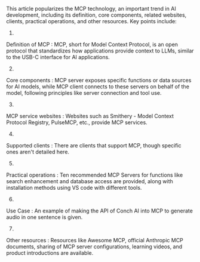 This article popularizes the MCP technology, an important trend in AI development, including its definition, core components, related websites, clients, practical operations, and other resources. Key points include: ​

1.

Definition of MCP : MCP, short for Model Context Protocol, is an open protocol that standardizes how applications provide context to LLMs, similar to the USB-C interface for AI applications. ​

2.

Core components : MCP server exposes specific functions or data sources for AI models, while MCP client connects to these servers on behalf of the model, following principles like server connection and tool use. ​

3.

MCP service websites : Websites such as Smithery - Model Context Protocol Registry, PulseMCP, etc., provide MCP services. ​

4.

Supported clients : There are clients that support MCP, though specific ones aren't detailed here. ​

5.

Practical operations : Ten recommended MCP Servers for functions like search enhancement and database access are provided, along with installation methods using VS code with different tools. ​

6.

Use Case : An example of making the API of Conch AI into MCP to generate audio in one sentence is given. ​

7.

Other resources : Resources like Awesome MCP, official Anthropic MCP documents, sharing of MCP server configurations, learning videos, and product introductions are available. ​